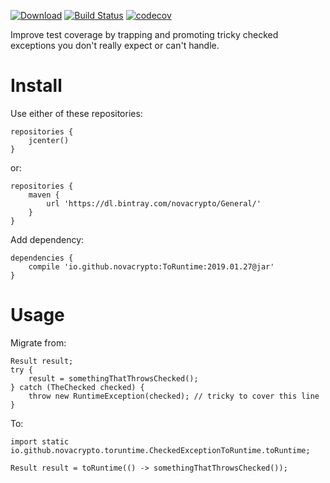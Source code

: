 [![Download](https://api.bintray.com/packages/novacrypto/General/ToRuntime/images/download.svg)](https://bintray.com/novacrypto/General/ToRuntime/_latestVersion) [![Build Status](https://travis-ci.org/NovaCrypto/ToRuntime.svg?branch=master)](https://travis-ci.org/NovaCrypto/ToRuntime) [![codecov](https://codecov.io/gh/NovaCrypto/ToRuntime/branch/master/graph/badge.svg)](https://codecov.io/gh/NovaCrypto/ToRuntime)

Improve test coverage by trapping and promoting tricky checked exceptions you don't really expect or can't handle.

# Install

Use either of these repositories:

```
repositories {
    jcenter()
}
```

or:

```
repositories {
    maven {
        url 'https://dl.bintray.com/novacrypto/General/'
    }
}
```

Add dependency:

```
dependencies {
    compile 'io.github.novacrypto:ToRuntime:2019.01.27@jar'
}

```

# Usage

Migrate from:

```
Result result;
try {
    result = somethingThatThrowsChecked();
} catch (TheChecked checked) {
    throw new RuntimeException(checked); // tricky to cover this line
}
```

To:

```
import static io.github.novacrypto.toruntime.CheckedExceptionToRuntime.toRuntime;
```

```
Result result = toRuntime(() -> somethingThatThrowsChecked());
```
